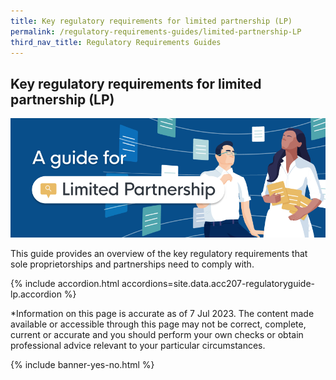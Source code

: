 ```yaml
---
title: Key regulatory requirements for limited partnership (LP)
permalink: /regulatory-requirements-guides/limited-partnership-LP
third_nav_title: Regulatory Requirements Guides
---
```


## Key regulatory requirements for limited partnership (LP)

<img src="/images/grow/regulatory%20guides/regulatoryguides_lp.png" aria-hidden=true>

This guide provides an overview of the key regulatory requirements that sole proprietorships and partnerships need to comply with.

{% include accordion.html accordions=site.data.acc207-regulatoryguide-lp.accordion %}

*Information on this page is accurate as of 7 Jul 2023.
The content made available or accessible through this page may not be correct, complete, current or accurate and you should perform your own checks or obtain professional advice relevant to your particular circumstances.

{% include banner-yes-no.html %}

<script src="/jquery/jquery.min.js"></script>
<script src="/jquery/bp-menu-new-tab.js"></script>